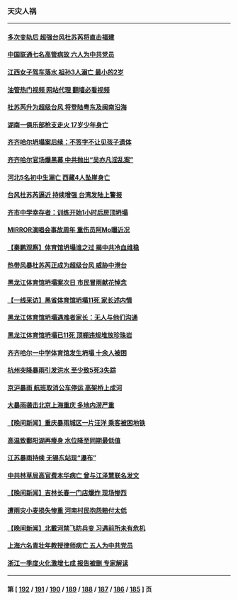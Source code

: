 ### 天灾人祸
---
#### [多次变轨后 超强台风杜苏芮将直击福建](../../pages/ncid280/n14043156.md?07281245) 
#### [中国联通七名高管病故 六人为中共党员](../../pages/ncid280/n14042745.md?07281245) 
#### [江西女子驾车落水 祖孙3人溺亡 最小的2岁](../../pages/ncid280/n14042217.md?07281245) 
#### [油管热门视频 网站代理 翻墙必看视频](http://138.2.39.72:81/youtube.html?epic-marker?07281245)
#### [杜苏芮升为超级台风 将登陆粤东及闽南沿海](../../pages/ncid280/n14041600.md?07281245) 
#### [湖南一俱乐部枪支走火 17岁少年身亡](../../pages/ncid280/n14042185.md?07281245) 
#### [齐齐哈尔坍塌案后续：不签字不让见孩子遗体](../../pages/ncid280/n14041959.md?07281245) 
#### [齐齐哈尔官场爆黑幕 中共抛出“吴亦凡淫乱案”](../../pages/ncid280/n14041775.md?07281245) 
#### [河北5名初中生溺亡 西藏4人坠崖身亡](../../pages/ncid280/n14041512.md?07281245) 
#### [台风杜苏芮逼近 持续增强 台湾发陆上警报](../../pages/ncid280/n14041388.md?07281245) 
#### [齐市中学幸存者：训练开始1小时后房顶坍塌](../../pages/ncid280/n14041265.md?07281245) 
#### [MIRROR演唱会事故周年 重伤员阿Mo曝近况](../../pages/ncid280/n14041155.md?07281245) 
#### [【秦鹏观察】体育馆坍塌谁之过 揭中共冷血维稳](../../pages/ncid280/n14041138.md?07281245) 
#### [热带风暴杜苏芮正成为超级台风 威胁中港台](../../pages/ncid280/n14040942.md?07281245) 
#### [黑龙江体育馆坍塌案次日 市民冒雨献花悼念](../../pages/ncid280/n14040897.md?07281245) 
#### [【一线采访】黑省体育馆坍塌11死 家长述内情](../../pages/ncid280/n14040834.md?07281245) 
#### [黑龙江体育馆坍塌遇难者家长：无人与他们沟通](../../pages/ncid280/n14040699.md?07281245) 
#### [黑龙江体育馆坍塌已11死 顶棚违规堆放珍珠岩](../../pages/ncid280/n14040594.md?07281245) 
#### [齐齐哈尔一中学体育馆发生坍塌 十余人被困](../../pages/ncid280/n14040439.md?07281245) 
#### [杭州突降暴雨引发洪水 至少致5死3失踪](../../pages/ncid280/n14040312.md?07281245) 
#### [京沪暴雨 航班取消公车停运 高架桥上成河](../../pages/ncid280/n14039904.md?07281245) 
#### [大暴雨袭击北京上海重庆 多地内涝严重](../../pages/ncid280/n14039873.md?07281245) 
#### [【晚间新闻】重庆暴雨城区一片汪洋 乘客被困地铁](../../pages/ncid280/n14039897.md?07281245) 
#### [高温致鄱阳湖再瘦身 水位降至同期最低值](../../pages/ncid280/n14039103.md?07281245) 
#### [江苏暴雨持续 无锡东站现“瀑布”](../../pages/ncid280/n14038990.md?07281245) 
#### [中共林草局高官费本华病亡 曾与江泽慧联名发文](../../pages/ncid280/n14038786.md?07281245) 
#### [【晚间新闻】吉林长春一门店爆炸 现场惨烈](../../pages/ncid280/n14038419.md?07281245) 
#### [遭雨灾小麦损失惨重 河南村民抱怨赔付太低](../../pages/ncid280/n14037982.md?07281245) 
#### [【晚间新闻】北戴河禁飞防兵变 习遇前所未有危机](../../pages/ncid280/n14037467.md?07281245) 
#### [上海六名青壮年教授律师病亡 五人为中共党员](../../pages/ncid280/n14037020.md?07281245) 
#### [浙江一季度火化激增七成 报告被删 专家解读](../../pages/ncid280/n14036590.md?07281245) 

---
#### 第 [ [192](./192.md?07281245) / [191](./191.md?07281245) / [190](./190.md?07281245) / [189](./189.md?07281245) / [188](./188.md?07281245) / [187](./187.md?07281245) / [186](./186.md?07281245) / [185](./185.md?07281245) ] 页

